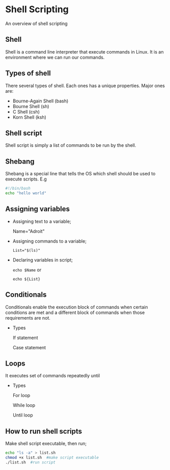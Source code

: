 
# Shell Scripting

An overview of shell scripting 


## Shell
Shell is a command line interpreter that execute commands in Linux. It is an environment where we can run our commands.


## Types of shell
There several types of shell. Each ones has a unique properties. Major ones are:

- Bourne-Again Shell (bash)
- Bourne Shell (sh)
- C Shell (csh)
- Korn Shell (ksh)

## Shell script
Shell script is simply a list of commands to be run by the shell.
## Shebang
Shebang is a special line that tells the OS which shell should be used to execute scripts. E.g

```bash
#!/bin/bash
echo "hello world"
```


## Assigning variables
- Assigning text to a variable;

    Name="Adroit"
- Assigning commands to a variable;

      List="$(ls)"
- Declaring variables in script;

    ```echo $Name```  or

    ```echo ${List}```

## Conditionals
Conditionals enable the execution block of commands when certain conditions are met and a different block of commands when those requirements are not.
- Types

    If statement

    Case statement


## Loops
It executes set of commands repeatedly until 
- Types

    For loop

    While loop

    Until loop

## How to run shell scripts
Make shell script executable, then run;

```bash
echo "ls -a" > list.sh
chmod +x list.sh  #make script executable
./list.sh  #run script
``` 
